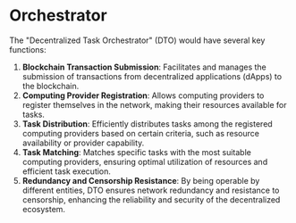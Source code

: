 # Orchestrator

The "Decentralized Task Orchestrator" (DTO) would have several key functions:

1. **Blockchain Transaction Submission**: Facilitates and manages the submission of transactions from decentralized applications (dApps) to the blockchain.
2. **Computing Provider Registration**: Allows computing providers to register themselves in the network, making their resources available for tasks.
3. **Task Distribution**: Efficiently distributes tasks among the registered computing providers based on certain criteria, such as resource availability or provider capability.
4. **Task Matching**: Matches specific tasks with the most suitable computing providers, ensuring optimal utilization of resources and efficient task execution.
5. **Redundancy and Censorship Resistance**: By being operable by different entities, DTO ensures network redundancy and resistance to censorship, enhancing the reliability and security of the decentralized ecosystem.
